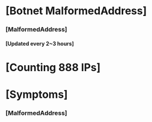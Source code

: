 # [Botnet MalformedAddress]
### [MalformedAddress]
#### [Updated every 2~3 hours]

# [Counting 888 IPs]

# [Symptoms] 
###   [MalformedAddress]
